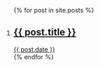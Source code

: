 <ol class="showcase">
  {% for post in site.posts %}
    <li>
      <a class="card" href="{{ post.url }}">
        <h2 class="card__title">{{ post.title }}</h2>
        <time class="card__date" datetime="{{ post.date }}">{{ post.date }}</time>
      </a>
    </li>
  {% endfor %}
</ol>
